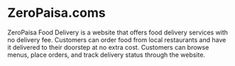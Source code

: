 # ZeroPaisa.coms
ZeroPaisa Food Delivery is a website that offers food delivery services with no delivery fee. Customers can order food from local restaurants and have it delivered to their doorstep at no extra cost. Customers can browse menus, place orders, and track delivery status through the website.
